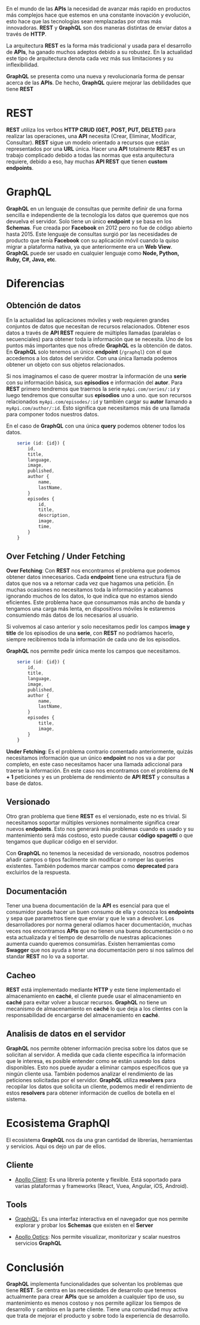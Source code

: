 En el mundo de las **APIs** la necesidad de avanzar más rapido en productos más complejos hace que estemos en una constante inovación y evolución, esto hace que las tecnologías sean remplazadas por otras más innovadoras. **REST** y **GraphQL** son dos maneras distintas de enviar datos a través de **HTTP**.

La arquitectura **REST** es la forma más tradicional y usada para el desarrollo de **APIs**, ha ganado muchos adeptos debido a su robustez. En la actualidad este tipo de arquitectura denota cada vez más sus limitaciones y su inflexibilidad. 

**GraphQL** se presenta como una nueva y revolucionaría forma de pensar acerca de las **APIs**. De hecho, **GraphQL** quiere mejorar las debilidades que tiene **REST**

# REST

**REST** utiliza los verbos **HTTP CRUD (GET, POST, PUT, DELETE)** para realizar las operaciones, una **API** necesita (Crear, Eliminar, Modificar, Consultar). **REST** sigue un modelo orientado a recursos que están representados por una **URL** única. Hacer una **API** totalmente **REST** es un trabajo complicado debido a todas las normas que esta arquitectura requiere, debido a eso, hay muchas **API REST** que tienen **custom endpoints**.

# GraphQL

**GraphQL** en un lenguaje de consultas que permite definir de una forma sencilla e independiente de la tecnología los datos que queremos que nos devuelva el servidor. Solo tiene un único **endpoint** y se basa en los **Schemas**. Fue creada por **Facebook** en 2012 pero no fue de código abierto hasta 2015. Este lenguaje de consultas surgió por las necesidades de producto que tenía **Facebook** con su aplicación móvil cuando la quiso migrar a plataforma nativa, ya que anteriormente era un **Web View**. **GraphQL** puede ser usado en cualquier lenguaje como **Node, Python, Ruby, C#, Java, etc**.

# Diferencias

## Obtención de datos

En la actualidad las aplicaciones móviles y web requieren grandes conjuntos de datos que necesitan de recursos relacionados. Obtener esos datos a través de **API REST** requiere de múltiples llamadas (paralelas o secuenciales) para obtener toda la información que se necesita. 
Uno de los puntos más importantes que nos ofrede **GraphQL** es la obtención de datos. En **GraphQL** solo tenemos un único **endpoint** (`/graphql`) con el que accedemos a los datos del servidor. Con una única llamada podemos obtener un objeto con sus objetos relacionados.

Si nos imaginamos el caso de querer mostrar la información de una **serie** con su información básica, sus **episodios** e información del **autor**. Para **REST** primero tendremos que traernos la serie `myApi.com/series/:id` y luego tendremos que consultar sus **episodios** uno a uno. que son recursos relacionados `myApi.com/episodes/:id` y también cargar su **autor** llamando a `myApi.com/author/:id`. Esto significa que necesitamos más de una llamada para componer todos nuestros datos.

En el caso de **GraphQL** con una única **query** podemos obtener todos los datos.

```javascript
    serie (id: {id}) {
        id,
        title,
        language,
        image,
        published,
        author {
            name,
            lastName,
        }
        episodes {
            id,
            title,
            description,
            image,
            time,
        }
    }
```

## Over Fetching / Under Fetching


**Over Fetching**: Con **REST** nos encontramos el problema que podemos obtener datos innecesarios. Cada **endpoint** tiene una estructura fija de datos que nos va a retornar cada vez que hagamos una petición. En muchas ocasiones no necesitamos toda la información y acabamos ignorando muchos de los datos, lo que indica que no estamos siendo eficientes. Este problema hace que consumamos más ancho de banda y tengamos una carga más lenta, en dispositivos móviles le estaremos consumiendo más datos de los necesarios al usuario.

Si volvemos al caso anterior y solo necesitamos pedir los campos **image y title** de los episodios de una **serie**, con **REST** no podríamos hacerlo, siempre recibiremos toda la información de cada uno de los episodios.

**GraphQL** nos permite pedir única mente los campos que necesitamos.

```javascript
    serie (id: {id}) {
        id,
        title,
        language,
        image,
        published,
        author {
            name,
            lastName,
        }
        episodes {
            title,
            image,
        }
    }
```

**Under Fetching**: Es el problema contrario comentado anteriormente, quizás necesitamos información que un único **endpoint** no nos va a dar por completo, en este caso necesitamos hacer una llamada adiccional para traerse la información. En este caso nos encontramos con el problema de  **N + 1** peticiones y es un problema de rendimiento de **API REST** y consultas a base de datos.

## Versionado

Otro gran problema que tiene **REST** es el versionado, este no es trivial. Si necesitamos soportar múltiples versiones normalmente significa crear nuevos **endpoints**. Esto nos generará más problemas cuando es usado y su mantenimiento será más costoso, esto puede causar **código spagetti** o que tengamos que duplicar código en el servidor.

Con **GraphQL** no tenemos la necesidad de versionado, nosotros podemos añadir campos o tipos facilmente sin modificar o romper las queries existentes. También podemos marcar campos como **deprecated** para excluirlos de la respuesta.

## Documentación

Tener una buena documentación de la **API** es esencial para que el consumidor pueda hacer un buen consumo de ella y conozca los **endpoints** y sepa que parametros tiene que enviar y que le van a devolver. Los desarrolladores por norma general odiamos hacer documentación, muchas veces nos encontramos **APIs** que no tienen una buena documentación o no esta actualizada y el tiempo de desarrollo de nuestras aplicaciones aumenta cuando queremos consumirlas. Existen herramientas como **Swagger** que nos ayuda a tener una documentación pero si nos salimos del standar **REST** no lo va a soportar.

## Cacheo

**REST** está implementado mediante **HTTP** y este tiene implementado el almacenamiento en **caché**, el cliente puede usar el almacenamiento en **caché** para evitar volver a buscar recursos. **GraphQL** no tiene un mecanismo de almacenamiento en **caché** lo que deja a los clientes con la responsabilidad de encargarse del almacenamiento en **caché**.

## Analisis de datos en el servidor

**GraphQL** nos permite obtener información precisa sobre los datos que se solicitan al servidor. A medida que cada cliente especifica la información que le interesa, es posible entender como se están usando los datos disponibles. Esto nos puede ayudar a eliminar campos especificos que ya ningún cliente usa. También podemos analizar el rendimiento de las peticiones solicitadas por el servidor. **GraphQL** utiliza **resolvers** para recopilar los datos que solicita un cliente, podemos medir el rendimiento de estos **resolvers** para obtener información de cuellos de botella en el sistema.

# Ecosistema GraphQl

El ecosistema **GraphQL** nos da una gran cantidad de librerías, herramientas y servicios. Aqui os dejo un par de ellos.

## Cliente

- [Apollo Client](https://www.apollographql.com/docs/): Es una librería potente y flexible. Está soportado para varias plataformas y frameworks (React, Vuea, Angular, iOS, Android).

## Tools

- [GraphiQL](https://github.com/graphql/graphiql): Es una interfaz interactiva en el navegador que nos permite explorar y probar los **Schemas** que existen en el **Server**

- [Apollo Optics](https://www.apollographql.com/engine/): Nos permite visualizar, monitorizar y scalar nuestros servicios **GraphQL**


# Conclusión

**GraphQL** implementa funcionalidades que solventan los problemas que tiene **REST**. Se centra en las necesidades de desarrollo que tenemos actualmente para crear **APIs** que se amolden a cualquier tipo de uso, su mantenimiento es menos costoso y nos permite agilizar los tiempos de desarrollo y cambios en la parte cliente. Tiene una comunidad muy activa que trata de mejorar el producto y sobre todo la experiencía de desarrollo. 



